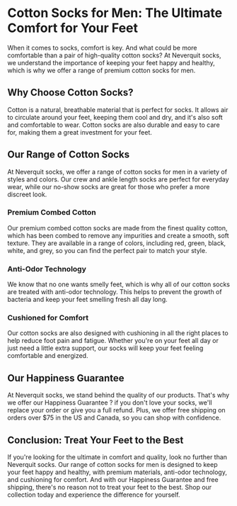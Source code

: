 # Cotton Socks for Men: The Ultimate Comfort for Your Feet

When it comes to socks, comfort is key. And what could be more comfortable than a pair of high-quality cotton socks? At Neverquit socks, we understand the importance of keeping your feet happy and healthy, which is why we offer a range of premium cotton socks for men.

## Why Choose Cotton Socks?

Cotton is a natural, breathable material that is perfect for socks. It allows air to circulate around your feet, keeping them cool and dry, and it's also soft and comfortable to wear. Cotton socks are also durable and easy to care for, making them a great investment for your feet.

## Our Range of Cotton Socks

At Neverquit socks, we offer a range of cotton socks for men in a variety of styles and colors. Our crew and ankle length socks are perfect for everyday wear, while our no-show socks are great for those who prefer a more discreet look.

### Premium Combed Cotton

Our premium combed cotton socks are made from the finest quality cotton, which has been combed to remove any impurities and create a smooth, soft texture. They are available in a range of colors, including red, green, black, white, and grey, so you can find the perfect pair to match your style.

### Anti-Odor Technology

We know that no one wants smelly feet, which is why all of our cotton socks are treated with anti-odor technology. This helps to prevent the growth of bacteria and keep your feet smelling fresh all day long.

### Cushioned for Comfort

Our cotton socks are also designed with cushioning in all the right places to help reduce foot pain and fatigue. Whether you're on your feet all day or just need a little extra support, our socks will keep your feet feeling comfortable and energized.

## Our Happiness Guarantee

At Neverquit socks, we stand behind the quality of our products. That's why we offer our Happiness Guarantee ? if you don't love your socks, we'll replace your order or give you a full refund. Plus, we offer free shipping on orders over $75 in the US and Canada, so you can shop with confidence.

## Conclusion: Treat Your Feet to the Best

If you're looking for the ultimate in comfort and quality, look no further than Neverquit socks. Our range of cotton socks for men is designed to keep your feet happy and healthy, with premium materials, anti-odor technology, and cushioning for comfort. And with our Happiness Guarantee and free shipping, there's no reason not to treat your feet to the best. Shop our collection today and experience the difference for yourself.